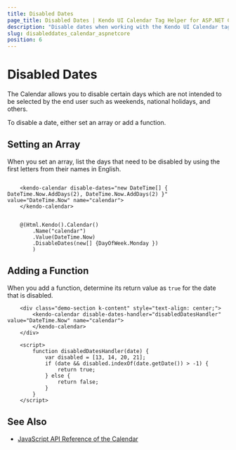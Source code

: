 ```yaml
---
title: Disabled Dates
page_title: Disabled Dates | Kendo UI Calendar Tag Helper for ASP.NET Core
description: "Disable dates when working with the Kendo UI Calendar tag helper for ASP.NET Core (MVC 6 or ASP.NET Core MVC)."
slug: disableddates_calendar_aspnetcore
position: 6
---
```


# Disabled Dates

The Calendar allows you to disable certain days which are not intended to be selected by the end user such as weekends, national holidays, and others.

To disable a date, either set an array or add a function.

## Setting an Array

When you set an array, list the days that need to be disabled by using the first letters from their names in English.

```tagHelper

    <kendo-calendar disable-dates="new DateTime[] { DateTime.Now.AddDays(2), DateTime.Now.AddDays(2) }" value="DateTime.Now" name="calendar">
    </kendo-calendar>

```
```cshtml

    @(Html.Kendo().Calendar()
        .Name("calendar")
        .Value(DateTime.Now)
        .DisableDates(new[] {DayOfWeek.Monday })
        )

```

## Adding a Function

When you add a function, determine its return value as `true` for the date that is disabled.

```
    <div class="demo-section k-content" style="text-align: center;">
        <kendo-calendar disable-dates-handler="disabledDatesHandler" value="DateTime.Now" name="calendar">
        </kendo-calendar>
    </div>

    <script>
        function disabledDatesHandler(date) {
            var disabled = [13, 14, 20, 21];
            if (date && disabled.indexOf(date.getDate()) > -1) {
                return true;
            } else {
                return false;
            }
        }
    </script>
```

## See Also

* [JavaScript API Reference of the Calendar](http://docs.telerik.com/kendo-ui/api/javascript/ui/calendar)
